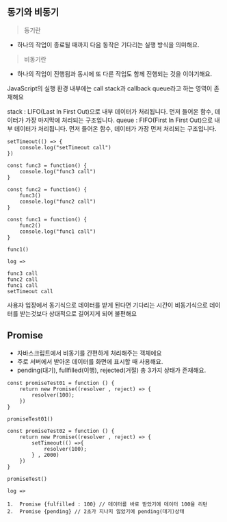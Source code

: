 ## 동기와 비동기

> 동기란 

- 하나의 작업이 종료될 때까지 다음 동작은 기다리는 실행 방식을 의미해요.

> 비동기란 

- 하나의 작업이 진행됨과 동시에 또 다른 작업도 함께 진행되는 것을 이야기해요.

JavaScript의 실행 환경 내부에는 call stack과 callback queue라고 하는 영역이 존재해요

stack : LIFO(Last In First Out)으로 내부 데이터가 처리됩니다. 먼저 들어온 함수, 데이터가 가장 마지막에 처리되는 구조입니다.
queue : FIFO(First In First Out)으로 내부 데이터가 처리됩니다. 먼저 들어온 함수, 데이터가 가장 먼저 처리되는 구조입니다.


```
setTimeout(() => {
	console.log("setTimeout call")
})

const func3 = function() {
	console.log("func3 call")
}

const func2 = function() {
	func3()
	console.log("func2 call")
}

const func1 = function() {
	func2()
	console.log("func1 call")
}

func1()

log => 

func3 call
func2 call
func1 call
setTimeout call
```

사용자 입장에서 동기식으로 데이터를 받게 된다면 기다리는 시간이 비동기식으로 데이터를 받는것보다 상대적으로 길어지게 되어 불편해요

## Promise

- 자바스크립트에서 비동기를 간편하게 처리해주는 객체에요
- 주로 서버에서 받아온 데이터를 화면에 표시할 때 사용해요.
- pending(대기), fullfilled(이행), rejected(거절) 총 3가지 상태가 존재해요.

```
const promiseTest01 = function () {
    return new Promise((resolver , reject) => {
        resolver(100);
    })
}

promiseTest01()

const promiseTest02 = function () {
    return new Promise((resolver , reject) => {
        setTimeout(() =>{
            resolver(100);
        } , 2000)
    })
}

promiseTest()

log =>

1.  Promise {fulfilled : 100} // 데이터를 바로 받았기에 데이터 100을 리턴
2.  Promise {pending} // 2초가 지나지 않았기에 pending(대기)상태
```
